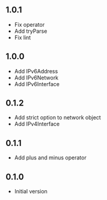 ## 1.0.1
- Fix operator
- Add tryParse
- Fix lint

## 1.0.0
- Add IPv6Address
- Add IPv6Network
- Add IPv6Interface

## 0.1.2
- Add strict option to network object
- Add IPv4Interface

## 0.1.1
- Add plus and minus operator

## 0.1.0
- Initial version
